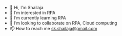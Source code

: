 - 👋 Hi, I’m Shailaja
- 👀 I’m interested in RPA
- 🌱 I’m currently learning RPA
- 💞️ I’m looking to collaborate on RPA, Cloud computing
- 📫 How to reach me sk.shailaja@gmail.com  

<!---
shailaja-sunil/shailaja-sunil is a ✨ special ✨ repository because its `README.md` (this file) appears on your GitHub profile.
You can click the Preview link to take a look at your changes.
--->
